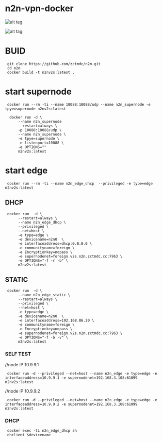 # n2n-vpn-docker

![alt tag](https://camo.githubusercontent.com/f35cee935830315c180ec86e8b0e551fbde2434b/68747470733a2f2f7765622e617263686976652e6f72672f7765622f3230313130393234303833303435696d5f2f687474703a2f2f7777772e6e746f702e6f72672f77702d636f6e74656e742f75706c6f6164732f323031312f30382f6e326e5f6e6574776f726b2e706e67)

![alt tag](https://camo.githubusercontent.com/e349c419b59d29e2d196ea3317f73582232cc65f/68747470733a2f2f7765622e617263686976652e6f72672f7765622f3230313130393234303833303435696d5f2f687474703a2f2f7777772e6e746f702e6f72672f77702d636f6e74656e742f75706c6f6164732f323031312f30382f6e326e5f636f6d2e706e67)

# BUID
     git clone https://github.com/zctmdc/n2n.git
     cd n2n
     docker build -t n2nv2s:latest .
     
     
# start supernode

     docker run --rm -ti --name 10088:10088/udp --name n2n_supernode -e tpye=supernode n2nv2s:latest
     
      docker run -d \
          --name n2n_supernode
          --restart=always \
          -p 10088:10088/udp \
          --name n2n_supernode \
          -e tpye=supernode \
          -e listenport=10088 \
          -e OPTIONS=""
          n2nv2s:latest

# start edge


     docker run --rm -ti --name n2n_edge_dhcp  --privileged -e type=edge  n2nv2s:latest 

## DHCP
     docker run  -d \
          --restart=always \
          --name n2n_edge_dhcp \
          --privileged \
          --net=host \
          -e type=edge \
          -e devicename=n2n0  \
          -e interfaceaddress=dhcp:0.0.0.0 \
          -e communityname=foreign \
          -e Encryptionkey=nopass \
          -e supernodenet=foreign.v2s.n2n.zctmdc.cc:7963 \
          -e OPTIONS="-f -r -b" \
          n2nv2s:latest
     
## STATIC
     docker run  -d \
          --name n2n_edge_static \
          --restart=always \
          --privileged \
          --net=host \
          -e type=edge \
          -e devicename=n2n0  \
          -e interfaceaddress=192.168.86.20 \
          -e communityname=foreign \
          -e Encryptionkey=nopass \
          -e supernodenet=foreign.v2s.n2n.zctmdc.cc:7963 \
          -e OPTIONS="-f -b -v" \
          n2nv2s:latest
### SELF TEST     
//node IP 10.9.9.1

     docker run -d --privileged --net=host --name n2n_edge -e type=edge -e interfaceaddress=10.9.9.1 -e supernodenet=192.168.3.108:61099 n2nv2s:latest 
    
//node IP 10.9.9.2

     docker run -d --privileged --net=host --name n2n_edge -e type=edge -e interfaceaddress=10.9.9.2 -e supernodenet=192.168.3.108:61099 n2nv2s:latest

### DHCP
     docker exec -ti n2n_edge_dhcp sh
     dhclient $devicename
     
